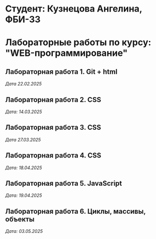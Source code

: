# Студент: Кузнецова Ангелина, ФБИ-33

# Лабораторные работы по курсу: "WEB-программирование"

## Лабораторная работа 1. Git + html

*Дата 22.02.2025*

## Лабораторная работа 2. CSS

*Дата: 14.03.2025*

## Лабораторная работа 3. CSS

*Дата 27.03.2025*

## Лабораторная работа 4. CSS

*Дата: 18.04.2025*

## Лабораторная работа 5. JavaScript

*Дата: 19.04.2025* 

## Лабораторная работа 6. Циклы, массивы, объекты

*Дата: 03.05.2025*